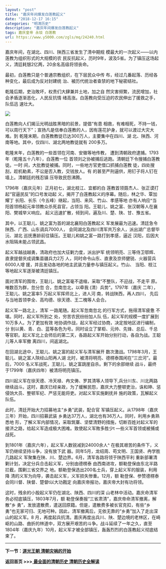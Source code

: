 ```yaml
---
layout: "post"
title: "嘉庆年间爆发白莲教起义"
date: "2018-12-17 16:15"
categories: "明清历史"
description: "嘉庆年间爆发白莲教起义"
tags: 嘉庆皇帝 永琰 白莲教
url: https://www.y5000.com/zgls/mq/24240.html
---
```






嘉庆年间，在湖北、四川、陕西三省发生了清中期规 模最大的一次起义——以内莲教为组织形式的大规模的农
民反抗起义，历时9年，波及5省。为了镇压这场起义，清廷耗银2亿两，20余名高级将领丧命。

最初，白莲教只是个普通宗教组织，在下层民众中传 布，经过几番起落、历经各种变化，最后成为反对封建统 治、被历代统治者查禁的地下秘密结社。

乾隆后期，吏治敗坏，权贵们大肆兼并土地，加之自 然灾害频繁，流民增加，社会矛盾逐渐恶化，人民反抗情 绪高涨。白莲教向受压迫的农民伸出了援救之手，队伍迅
速壮大。

![](https://img.y5000.com/uploads/allimg/170724/8-1FH4143252Y7.jpg)

白莲教向人们揭沄光明战胜黑暗的前景，提倡“有患 相救，有难相死，不持一钱，可以周行天下”；宣扬凡是信奉白莲教的人，因有莲花护身，就可以渡过大灾大难。到
乾隆末期，白莲教教徒已达300万人，主要集中在四川、湖 北、陕西、河南等地。其中，仅四川、湖北两地教徒就有 200多万。

乾隆末年，白莲教的一些首领在河南、安徽等地传教， 遭到清朝政府逮捕。1793年（乾隆五十八年），白莲教一位
首领刘之协被捕后逃跑。清朝廷下令搜捕白莲教徒。一时 间，大批教徒被捕。同时，一些地方官吏借口抓捕白莲教 徒，四处搜刮，趁机勒素，不讼是否入教，交钱放人。有
的甚至严刑逼供，用钉子将人钉在墙上。清朝廷的残忍镇 压导致民怨沸腾。

1796年（嘉庆元年）正月初七，湖北枝江、宜都的白 莲教首领聂杰人、张正谟打起“官逼民反”的口号发动起 义，揭开了白莲教起义的序幕。随后，林之华、覃加耀丁
长阳、长乐（今五峰）继起，当阳、来风、竹山、孝感等地 亦有人响应^当阳首领杨起元率领教众杀死县官，占领当
阳。王聪儿、姚之富、张汉朝等人在襄阳、樊城举义响应。 起义迅速扩散，倾到间，遍及川、楚、陕、甘、豫五省。

其中，以王聪儿、姚之富为首的湖北襄阳白莲教起义 军发展最为迅速。清廷急令陕西、广西、山东调兵7000人， 会同湖北及四川清军共万余人，派出湖广总督毕沅、湖北
巡抚惠龄前往镇压。王聪儿和姚之富一路打到孝感，逼近 汉阳，后因大水阻隔未能占领武昌。

起义军越战越勇，清政府也加大征剿力度，派出护军 统领明亮、三等侍卫鄂辉、直隶提督庆成调集苗疆兵力2万 人，同时命令山东、直隶及京师健锐、火器营兵6000人增
援，并且发动各地的地主武装力量参与镇压起义。竹山、 当阳、枝江等地起义军逐渐被清廷镇压。

面对清军的围攻，王聪儿、姚之富毫不退缩，采取“不整队，不迎战，不走平 原。唯数百为群，忽分忽 合，忽南忽北，以牵我 (清）兵势"。1797年（嘉庆
二年），王聪儿、姚之富率5 万起义军挥师北上，进人河 南，转战陕西，再人四川， 先后与当地首领李全、高均德、徐天德、王二槐等人会合。

起义军一路北上，清军 一路尾随。起义军忽南忽北 的行军方式，拖得清军疲惫 不堪。同时，起义军所到之 处，穷苦农民纷纷加人队
伍，起义军的规模一度扩展到10万多人。为了更加有效 地协调作战，起义军经过协商，决定按地区进行编制，分
别以黄、青、白、蓝等各色为号。同时设立了掌柜、元帅、先锋、总后、千总等官职。起义军北上会师后的第二天，各路起义军开始分别行动，各自为战。王聪儿等人率军撤
离四川，间返湖北。

在回湖北途中，王聪儿、姚之富的起义军与清军展开 数次激战。1798年3月，王聪儿、姚之富人陝经山阳再人湖
北时，被清将明亮、德楞泰围闲在“三岔河”。最后，7000 名义军战死，王聪儿、姚之富跳崖自杀。剩下的余部继续
战斗，最终于1799年（嘉庆四年）被清将明亮镇压。

四川起义军在徐天德、冷天禄、冉文俦、罗其清等人领导下,兵分川东、川北两路继续战斗。这时，嘉庆已经亲政，为了缓解民怨，嘉庆大力整顿吏治，诛和珅、惩侵饷大员、整顿军纪、严惩无能将吏。对起义军实施剿抚并
施的政策，瓦解起义队伍。

此时，清廷开始大力招募地主“乡勇”武装，配合官 军镇压起义。从1798年（嘉庆三年）开始，四川招募武装
乡勇达37万人，湖北也有36万人。同时，利用乡勇熟悉地
形，了解义军内部情况，采取筑寨、坚壁清野的措施，切断百姓对起义军的接济之路，给起义军造成极大困难。致使起义军敗多胜少t —些义军首领或被捕或战死。

到1801年（嘉庆六年），起义军人数锐减到24000余人^ 在极其艰苦的条件下，义军仍继续坚持斗争，没有放下武
器。同年5月，龙绍周、苟文明、王国贤、冉学胜几路起义 军聚集在陕、川、楚边界。6月，清军各路将领于陕西平利
重新部署清剿计划，决定分兵合击起义军，分别由德楞泰 由西南进攻，额勒登保由东北半路拦截，围剿三省交界之
地。额勒登保选出200名士兵，穿上起义军的服装，利用降 清的义军为向导，袭击起义军，义军损失惨重。12月，额
勒登保、参赞德楞泰会同川督、陕督、楚督t以大功戡定 向嘉庆帝报功，嘉庆帝大封有功将领。

这时，残余的小股起义军仍在湖北、陕西、四川的深 山老林中活动。嘉庆命清军务必彻底镇压，1803年7月，额 勒登保奏报“三省肃清”，嘉庆帝命清军撤离，解散“乡
勇”，发放遣散费，遣送回原籍。但是，遣散费多被长官克扣，有些“乡勇”也无家可归、无地可种。因此，清军撤离后，无依无靠的“乡勇”加入了走出深山的起义军。8
月，再度起兵抗清。嘉庆再度出兵川、陕、楚边境的老林区，在崎岖的山路、曲折的林道中，双方展开艰苦的斗争。战斗延续了一年之久，直至1804年（嘉庆九年）10月，起义军才被全部镇压，轰轰烈烈的白莲教起义彻底结束了。

* * *

**下一节：[道光王朝 清朝灾祸的开始](https://www.y5000.com/zgls/mq/24241.html)**

**返回首页 >>>**[ **最全面的清朝历史 清朝历史全解读**](https://www.y5000.com/zgls/mq/24329.html)
